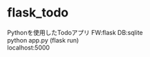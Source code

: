 # flask_todo
Pythonを使用したTodoアプリ
FW:flask DB:sqlite <br>
python app.py (flask run)<br> 
localhost:5000<br>
